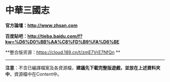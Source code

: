 # 中華三國志 #

**官方論壇：http://www.zhsan.com**

**百度貼吧：http://tieba.baidu.com/f?kw=%D6%D0%BB%AA%C8%FD%B9%FA%D6%BE**

**整合版资源：https://cloud.189.cn/t/zmE7VrE7NfQn **

---

**注意**：不含已編譯檔案及各資源檔，**建議先下載完整版遊戲，並放在上述資料夾中**，資源檔中在Content中。
